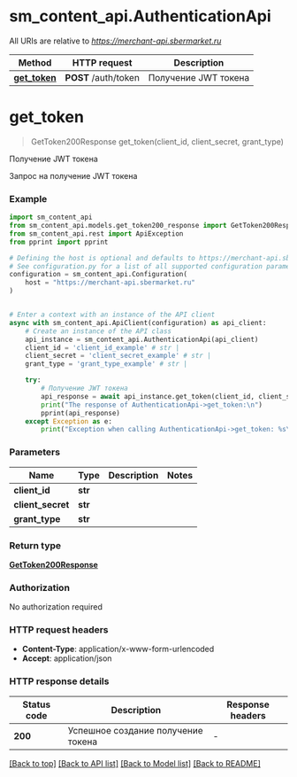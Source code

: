 # sm_content_api.AuthenticationApi

All URIs are relative to *https://merchant-api.sbermarket.ru*

Method | HTTP request | Description
------------- | ------------- | -------------
[**get_token**](AuthenticationApi.md#get_token) | **POST** /auth/token | Получение JWT токена


# **get_token**
> GetToken200Response get_token(client_id, client_secret, grant_type)

Получение JWT токена

Запрос на получение JWT токена

### Example


```python
import sm_content_api
from sm_content_api.models.get_token200_response import GetToken200Response
from sm_content_api.rest import ApiException
from pprint import pprint

# Defining the host is optional and defaults to https://merchant-api.sbermarket.ru
# See configuration.py for a list of all supported configuration parameters.
configuration = sm_content_api.Configuration(
    host = "https://merchant-api.sbermarket.ru"
)


# Enter a context with an instance of the API client
async with sm_content_api.ApiClient(configuration) as api_client:
    # Create an instance of the API class
    api_instance = sm_content_api.AuthenticationApi(api_client)
    client_id = 'client_id_example' # str | 
    client_secret = 'client_secret_example' # str | 
    grant_type = 'grant_type_example' # str | 

    try:
        # Получение JWT токена
        api_response = await api_instance.get_token(client_id, client_secret, grant_type)
        print("The response of AuthenticationApi->get_token:\n")
        pprint(api_response)
    except Exception as e:
        print("Exception when calling AuthenticationApi->get_token: %s\n" % e)
```



### Parameters


Name | Type | Description  | Notes
------------- | ------------- | ------------- | -------------
 **client_id** | **str**|  | 
 **client_secret** | **str**|  | 
 **grant_type** | **str**|  | 

### Return type

[**GetToken200Response**](GetToken200Response.md)

### Authorization

No authorization required

### HTTP request headers

 - **Content-Type**: application/x-www-form-urlencoded
 - **Accept**: application/json

### HTTP response details

| Status code | Description | Response headers |
|-------------|-------------|------------------|
**200** | Успешное создание получение токена |  -  |

[[Back to top]](#) [[Back to API list]](../README.md#documentation-for-api-endpoints) [[Back to Model list]](../README.md#documentation-for-models) [[Back to README]](../README.md)

